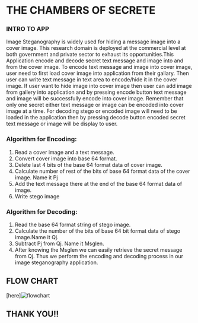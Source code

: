 # THE CHAMBERS OF SECRETE

### INTRO TO APP
Image Steganography is widely used for hiding a message image into a cover image. This research domain is deployed at the commercial level at both government and private sector to exhaust its opportunities.This Application encode and decode secret text message and image into and from the cover image. To encode text message and image into cover image, user need to first load cover image into application from their gallary. Then user can write text message in text area to encode/hide it in the cover image. If user want to hide image into cover image then user can add image from gallery into application and by pressing encode button text message and image will be successfully encode into cover image. Remember that only one secret either text message or image can be encoded into cover image at a time. For decoding stego or encoded image will need to be loaded in the application then by pressing decode button encoded secret text message or image will be display to user.

### Algorithm for Encoding:
1. Read a cover image and a text message.
2. Convert cover image into base 64 format.
3. Delete last 4 bits of the base 64 format data of cover image.
4. Calculate number of rest of the bits of base 64 format data of the cover image. Name it Pj
5. Add the text message there at the end of the base 64 format data of image.
6. Write stego image

### Algorithm for Decoding:
1. Read the base 64 format string of stego image.
2. Calculate the number of the bits of base 64 bit format data of stego image.Name it Qj.
3. Subtract Pj from Qj. Name it Msglen.
4. After knowing the Msglen we can easily retrieve the secret message from Qj. Thus we perform the encoding and decoding process in our image steganography application.

## FLOW CHART

[comment]: <> (![here]&#40;https://github.com/lukefire5156/Steganography-App/blob/master/SS/flowchart.png&#41;)

[here]![flowchart](https://user-images.githubusercontent.com/62428616/190418227-05b44f89-318d-4630-bc5d-546cd7a68a04.png)



[comment]: <> (<img src="https://github.com/lukefire5156/Steganography-App/blob/master/SS/Screenshot_20200604-152706.png" width="250" height="400">)

[comment]: <> (<img src="https://github.com/lukefire5156/Steganography-App/blob/master/SS/Screenshot_20200604-154140.png" width="250" height="400">)

[comment]: <> (<img src="https://github.com/lukefire5156/Steganography-App/blob/master/SS/Screenshot_20200604-153327.png" width="250" height="400">)

[comment]: <> (<img src="https://github.com/lukefire5156/Steganography-App/blob/master/SS/Screenshot_20200604-154059.png" width="250" height="400">)

[comment]: <> (<img src="https://github.com/lukefire5156/Steganography-App/blob/master/SS/Screenshot_20200604-154046.png" width="250" height="400">)

[comment]: <> (<img src="https://github.com/lukefire5156/Steganography-App/blob/master/SS/Screenshot_20200604-153447.png" width="250" height="400">)

[comment]: <> (<img src="https://github.com/lukefire5156/Steganography-App/blob/master/SS/Screenshot_20200604-153424.png" width="250" height="400">)

[comment]: <> (<img src="https://github.com/lukefire5156/Steganography-App/blob/master/SS/Screenshot_20200604-153409.png" width="250" height="400">)

## THANK YOU!!
